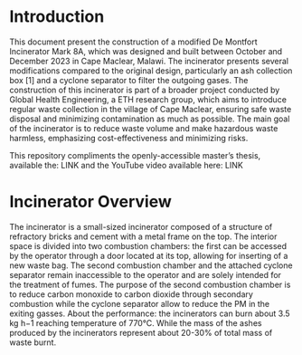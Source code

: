 # Introduction
This document present the construction of a modified De Montfort Incinerator Mark 8A, which was designed and built between October and December 2023 in Cape Maclear, Malawi. The incinerator presents several modifications compared to the original design, particularly an ash collection box  [1] and a cyclone separator to filter the outgoing gases.
The construction of this incinerator is part of a broader project conducted by Global Health Engineering, a ETH research group, which aims to introduce regular waste collection in the village of Cape Maclear, ensuring safe waste disposal and minimizing contamination as much as possible. 
The main goal of the incinerator is to reduce waste volume and make hazardous waste harmless, emphasizing cost-effectiveness and minimizing risks.

This repository compliments the openly-accessible master’s thesis, available the: LINK and the YouTube video available here: LINK


# Incinerator Overview
The incinerator is a small-sized incinerator composed of a structure of refractory bricks and cement with a metal frame on the top. The interior space is divided into two combustion chambers: the first can be accessed by the operator through a door located at its top, allowing for inserting of a new waste bag. The second combustion chamber and the attached cyclone separator remain inaccessible to the operator and are solely intended for the  treatment of fumes. The purpose of the second combustion chamber is to reduce carbon monoxide to carbon dioxide through secondary combustion while the cyclone separator allow to reduce the PM in the exiting gasses.
About the performance: the incinerators can burn about 3.5 kg h−1 reaching temperature of 770°C. While the mass of the ashes produced by the incinerators represent about 20-30% of total mass of waste burnt.
